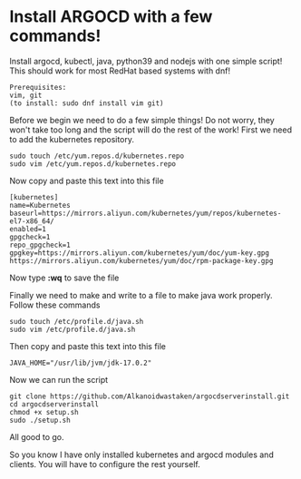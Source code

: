 # Install ARGOCD with a few commands!
Install argocd, kubectl, java, python39 and nodejs with one simple script! This should work for most RedHat based systems with dnf!
```
Prerequisites:
vim, git
(to install: sudo dnf install vim git)
```
Before we begin we need to do a few simple things! Do not worry, they won't take too long and the script will do the rest of the work!
First we need to add the kubernetes repository.
```
sudo touch /etc/yum.repos.d/kubernetes.repo
sudo vim /etc/yum.repos.d/kubernetes.repo
```
Now copy and paste this text into this file
```
[kubernetes]
name=Kubernetes
baseurl=https://mirrors.aliyun.com/kubernetes/yum/repos/kubernetes-el7-x86_64/
enabled=1
gpgcheck=1
repo_gpgcheck=1
gpgkey=https://mirrors.aliyun.com/kubernetes/yum/doc/yum-key.gpg https://mirrors.aliyun.com/kubernetes/yum/doc/rpm-package-key.gpg
```
Now type **:wq** to save the file

Finally we need to make and write to a file to make java work properly.
Follow these commands
```
sudo touch /etc/profile.d/java.sh
sudo vim /etc/profile.d/java.sh
```
Then copy and paste this text into this file
```
JAVA_HOME="/usr/lib/jvm/jdk-17.0.2"
```
Now we can run the script
```
git clone https://github.com/Alkanoidwastaken/argocdserverinstall.git
cd argocdserverinstall
chmod +x setup.sh
sudo ./setup.sh
```
All good to go.

So you know I have only installed kubernetes and argocd modules and clients. You will have to configure the rest yourself.
